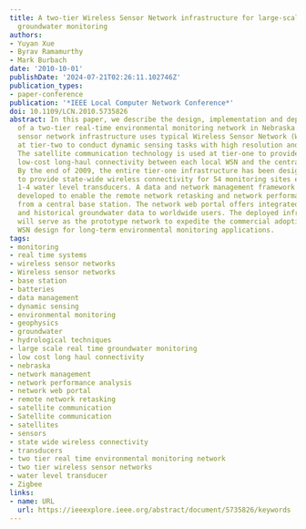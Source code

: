 ```yaml
---
title: A two-tier Wireless Sensor Network infrastructure for large-scale real-time
  groundwater monitoring
authors:
- Yuyan Xue
- Byrav Ramamurthy
- Mark Burbach
date: '2010-10-01'
publishDate: '2024-07-21T02:26:11.102746Z'
publication_types:
- paper-conference
publication: '*IEEE Local Computer Network Conference*'
doi: 10.1109/LCN.2010.5735826
abstract: In this paper, we describe the design, implementation and deployment details
  of a two-tier real-time environmental monitoring network in Nebraska. Our state-wide
  sensor network infrastructure uses typical Wireless Sensor Network (WSN) structure
  at tier-two to conduct dynamic sensing tasks with high resolution and flexibility.
  The satellite communication technology is used at tier-one to provide reliable and
  low-cost long-haul connectivity between each local WSN and the central base station.
  By the end of 2009, the entire tier-one infrastructure has been designed and deployed
  to provide state-wide wireless connectivity for 54 monitoring sites equipped with
  1-4 water level transducers. A data and network management framework has also been
  developed to enable the remote network retasking and network performance analysis
  from a central base station. The network web portal offers integrated real-time
  and historical groundwater data to worldwide users. The deployed infrastructure
  will serve as the prototype network to expedite the commercial adoption of large-scale
  WSN design for long-term environmental monitoring applications.
tags:
- monitoring
- real time systems
- wireless sensor networks
- Wireless sensor networks
- base station
- batteries
- data management
- dynamic sensing
- environmental monitoring
- geophysics
- groundwater
- hydrological techniques
- large scale real time groundwater monitoring
- low cost long haul connectivity
- nebraska
- network management
- network performance analysis
- network web portal
- remote network retasking
- satellite communication
- Satellite communication
- satellites
- sensors
- state wide wireless connectivity
- transducers
- two tier real time environmental monitoring network
- two tier wireless sensor networks
- water level transducer
- Zigbee
links:
- name: URL
  url: https://ieeexplore.ieee.org/abstract/document/5735826/keywords
---
```

